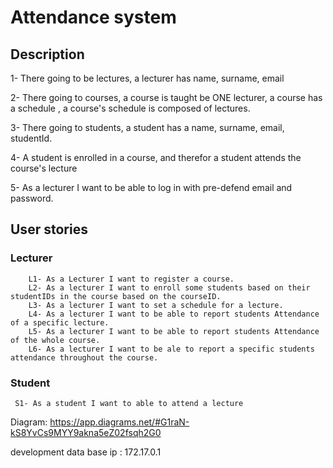 # Attendance system

## Description

1- There going to be lectures, a lecturer has name, surname, email

2- There going to courses, a course is taught be ONE lecturer, a course has a schedule , a course's schedule is composed of lectures.

3- There going to students, a student has a name, surname, email, studentId.

4- A student is enrolled in a course, and therefor a student attends the course's lecture

5- As a lecturer I want to be able to log in with pre-defend email and password.

## User stories

### Lecturer

        L1- As a Lecturer I want to register a course.
        L2- As a lecturer I want to enroll some students based on their studentIDs in the course based on the courseID.
        L3- As a lecturer I want to set a schedule for a lecture.
        L4- As a lecturer I want to be able to report students Attendance of a specific lecture.
        L5- As a lecturer I want to be able to report students Attendance of the whole course.
        L6- As a lecturer I want to be ale to report a specific students attendance throughout the course.

### Student

     S1- As a student I want to able to attend a lecture

Diagram: https://app.diagrams.net/#G1raN-kS8YvCs9MYY9akna5eZ02fsqh2G0

development data base ip : 172.17.0.1
